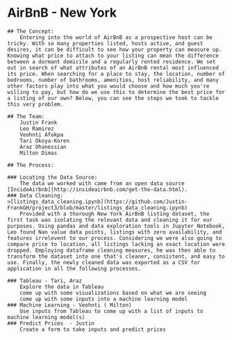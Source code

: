 # AirBnB - New York

    ## The Concept:
        Entering into the world of AirBnB as a prospective host can be tricky. With so many properties listed, hosts active, and guest desires, it can be difficult to see how your property can measure up. Knowing what price to attach to your listing can mean the difference between a dormant domicile and a regularly rented residence. We set out in search of what attributes of an AirBnB rental most influenced its price. When searching for a place to stay, the location, number of bedrooms, number of bathrooms, amenities, host reliability, and many other factors play into what you would choose and how much you're willing to pay, but how do we use this to determine the best price for a listing of our own? Below, you can see the steps we took to tackle this very problem.

    ## The Team:
        Justin Frank
        Leo Ramirez
        Veohnti Afokpa
        Tari Okoya-Koren
        Araz Ohanessian
        Milton Dimas

    ## The Process:
    
    ### Locating the Data Source:
        The data we worked with came from an open data source [InsideAirbnb](http://insideairbnb.com/get-the-data.html).
    ### Data Cleaning:
    >[listings_data_cleaning.ipynb](https://github.com/Justin-FrankGH/project3/blob/master/listings_data_cleaning.ipynb)
        Provided with a thorough New York AirBnB listing dataset, the first task was isolating the relevant data and cleaning it for our purposes. Using pandas and data exploration tools in Jupyter Notebook, Leo found Nan value data points, listings with zero availability, and features irrelevent to our process. Considering we were also going to compare price to location, all listings lacking an exact location were dropped. Employing dataframe cleaning measures, he was then able to transform the dataset into one that's cleaner, consistent, and easy to use. Finally, the newly cleaned data was exported as a CSV for application in all the following processes.
        
    ### Tableau - Tari, Araz
        Explore the data in Tableau
        come up with some visualizations based on what we are seeing
        come up with some inputs into a machine learning model
    ### Machine Learning - Veohnti ( Milton)
        Use inputs from Tableau to come up with a list of inputs to machine learning model(s)
    ### Predict Prices	- Justin
        Create a form to take inputs and predict prices
